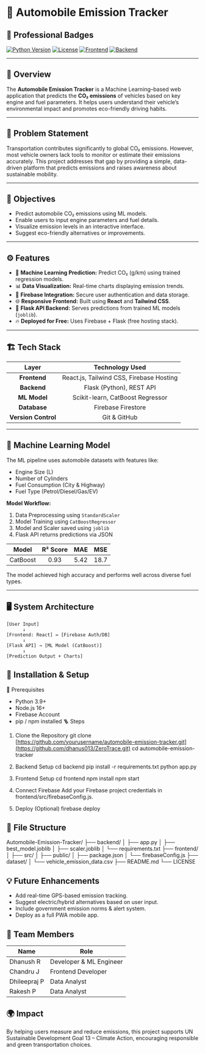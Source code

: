 
# 🚗 Automobile Emission Tracker

## 🌟 Professional Badges
[![Python Version](https://img.shields.io/badge/Python-3.9+-blue?style=for-the-badge&logo=python)](https://www.python.org/)
[![License](https://img.shields.io/badge/License-MIT-green.svg?style=for-the-badge)](LICENSE)
[![Frontend](https://img.shields.io/badge/Frontend-React-61DAFB?style=for-the-badge&logo=react)](https://reactjs.org/)
[![Backend](https://img.shields.io/badge/Backend-Flask-000000?style=for-the-badge&logo=flask)](https://flask.palletsprojects.com/)

---

## 🌿 Overview
The **Automobile Emission Tracker** is a Machine Learning–based web application that predicts the **CO₂ emissions** of vehicles based on key engine and fuel parameters. It helps users understand their vehicle’s environmental impact and promotes eco-friendly driving habits.

---


## 🧩 Problem Statement
Transportation contributes significantly to global CO₂ emissions. However, most vehicle owners lack tools to monitor or estimate their emissions accurately. This project addresses that gap by providing a simple, data-driven platform that predicts emissions and raises awareness about sustainable mobility.

---

## 🎯 Objectives
- Predict automobile CO₂ emissions using ML models.
- Enable users to input engine parameters and fuel details.
- Visualize emission levels in an interactive interface.
- Suggest eco-friendly alternatives or improvements.

---

## ⚙️ Features
- 🧠 **Machine Learning Prediction:** Predict CO₂ (g/km) using trained regression models.
- 📊 **Data Visualization:** Real-time charts displaying emission trends.
- 💾 **Firebase Integration:** Secure user authentication and data storage.
- 🌐 **Responsive Frontend:** Built using **React** and **Tailwind CSS**.
- 🧰 **Flask API Backend:** Serves predictions from trained ML models (`joblib`).
- 🔥 **Deployed for Free:** Uses Firebase + Flask (free hosting stack).

---

## 🏗️ Tech Stack
| Layer | Technology Used |
| :---: | :---: |
| **Frontend** | React.js, Tailwind CSS, Firebase Hosting |
| **Backend** | Flask (Python), REST API |
| **ML Model** | Scikit-learn, CatBoost Regressor |
| **Database** | Firebase Firestore |
| **Version Control** | Git & GitHub |

---

## 🧮 Machine Learning Model
The ML pipeline uses automobile datasets with features like:
- Engine Size (L)
- Number of Cylinders
- Fuel Consumption (City & Highway)
- Fuel Type (Petrol/Diesel/Gas/EV)

**Model Workflow:**
1. Data Preprocessing using `StandardScaler`
2. Model Training using `CatBoostRegressor`
3. Model and Scaler saved using `joblib`
4. Flask API returns predictions via JSON

| Model | R² Score | MAE | MSE |
| :---: | :---: | :---: | :---: |
| CatBoost | 0.93 | 5.42 | 18.7 |

The model achieved high accuracy and performs well across diverse fuel types.

---

## 🖥️ System Architecture
```plaintext
[User Input]
      ↓
[Frontend: React] ↔ [Firebase Auth/DB]
      ↓
[Flask API] → [ML Model (CatBoost)]
      ↓
[Prediction Output + Charts]
```
## 🚀 Installation & Setup
🔧 Prerequisites
 * Python 3.9+
 * Node.js 16+
 * Firebase Account
 * pip / npm installed
🪜 Steps
1. Clone the Repository
git clone [https://github.com/yourusername/automobile-emission-tracker.git](https://github.com/dhanus013/ZeroTrace.git)
cd automobile-emission-tracker 

2. Backend Setup
cd backend
pip install -r requirements.txt
python app.py 

3. Frontend Setup
cd frontend
npm install
npm start 

4. Connect Firebase
Add your Firebase project credentials in frontend/src/firebaseConfig.js.
5. Deploy (Optional)
firebase deploy 

## 🧰 File Structure
Automobile-Emission-Tracker/
├── backend/
│   ├── app.py 
│   ├── best_model.joblib
│   ├── scaler.joblib
│   └── requirements.txt
├── frontend/
│   ├── src/
│   ├── public/
│   ├── package.json
│   └── firebaseConfig.js
├── dataset/
│   └── vehicle_emission_data.csv
├── README.md
└── LICENSE


## 💡 Future Enhancements
 * Add real-time GPS-based emission tracking.
 * Suggest electric/hybrid alternatives based on user input.
 * Include government emission norms & alert system.
 * Deploy as a full PWA mobile app.

## 👥 Team Members
| Name | Role |
|---|---|
| Dhanush R | Developer & ML Engineer |
| Chandru J | Frontend Developer |
| Dhileepraj P | Data Analyst |
| Rakesh P | Data Analyst |

## 🌍 Impact
By helping users measure and reduce emissions, this project supports UN Sustainable Development Goal 13 – Climate Action, encouraging responsible and green transportation choices.

